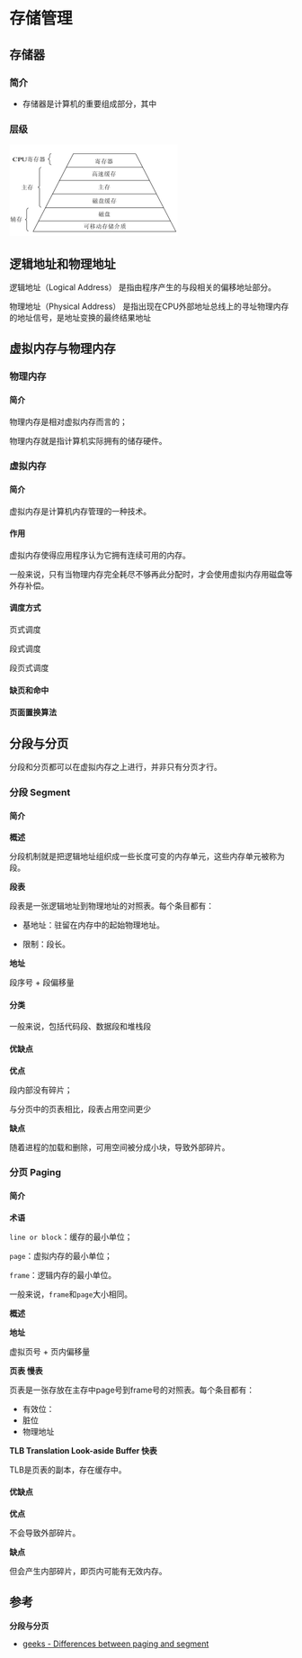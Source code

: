 # 存储管理

## 存储器

### 简介

+ 存储器是计算机的重要组成部分，其中

### 层级

![](../img/operating_system_memory_level.png)

## 逻辑地址和物理地址

逻辑地址（Logical Address） 是指由程序产生的与段相关的偏移地址部分。

物理地址（Physical Address） 是指出现在CPU外部地址总线上的寻址物理内存的地址信号，是地址变换的最终结果地址

## 虚拟内存与物理内存

### 物理内存

#### 简介

物理内存是相对虚拟内存而言的；

物理内存就是指计算机实际拥有的储存硬件。

### 虚拟内存

#### 简介

虚拟内存是计算机内存管理的一种技术。

#### 作用

虚拟内存使得应用程序认为它拥有连续可用的内存。

一般来说，只有当物理内存完全耗尽不够再此分配时，才会使用虚拟内存用磁盘等外存补偿。

#### 调度方式

页式调度

段式调度

段页式调度

#### 缺页和命中

#### 页面置换算法

## 分段与分页

分段和分页都可以在虚拟内存之上进行，并非只有分页才行。

### 分段 Segment

#### 简介

**概述**

分段机制就是把逻辑地址组织成一些长度可变的内存单元，这些内存单元被称为段。

**段表**

段表是一张逻辑地址到物理地址的对照表。每个条目都有：

+ 基地址：驻留在内存中的起始物理地址。

+ 限制：段长。

**地址**

段序号 + 段偏移量

#### 分类

一般来说，包括代码段、数据段和堆栈段

#### 优缺点

**优点**

段内部没有碎片；

与分页中的页表相比，段表占用空间更少

**缺点**

随着进程的加载和删除，可用空间被分成小块，导致外部碎片。

### 分页 Paging

#### 简介

**术语**

`line or block`：缓存的最小单位；

`page`：虚拟内存的最小单位；

`frame`：逻辑内存的最小单位。

一般来说，`frame`和`page`大小相同。

**概述**



**地址**

虚拟页号 + 页内偏移量

**页表 慢表**

页表是一张存放在主存中page号到frame号的对照表。每个条目都有：

+ 有效位：
+ 脏位
+ 物理地址

**TLB Translation Look-aside Buffer 快表**

TLB是页表的副本，存在缓存中。

#### 优缺点

**优点**

不会导致外部碎片。

**缺点**

但会产生内部碎片，即页内可能有无效内存。

## 参考

**分段与分页**

+ [geeks - Differences between paging and segment](https://www.geeksforgeeks.org/difference-between-paging-and-segmentation/)

